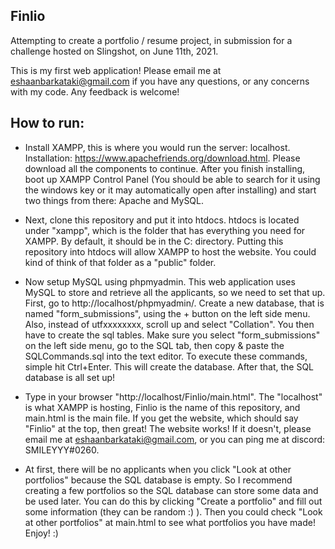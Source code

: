 ## Finlio

Attempting to create a portfolio / resume project, in submission for a challenge hosted on Slingshot, on June 11th, 2021. 

This is my first web application! Please email me at eshaanbarkataki@gmail.com if you have any questions, or any concerns with my code. Any feedback is welcome! 


## How to run:

- Install XAMPP, this is where you would run the server: localhost. Installation: https://www.apachefriends.org/download.html. Please download all the components to continue. After you finish installing, boot up XAMPP Control Panel (You should be able to search for it using the windows key or it may automatically open after installing) and start two things from there: Apache and MySQL.

- Next, clone this repository and put it into htdocs. htdocs is located under "xampp", which is the folder that has everything you need for XAMPP. By default, it should be in the C: directory. Putting this repository into htdocs will allow XAMPP to host the website. You could kind of think of that folder as a "public" folder. 

- Now setup MySQL using phpmyadmin. This web application uses MySQL to store and retrieve all the applicants, so we need to set that up. First, go to http://localhost/phpmyadmin/. Create a new database, that is named "form_submissions", using the + button on the left side menu. Also, instead of utfxxxxxxxx, scroll up and select "Collation". You then have to create the sql tables. Make sure you select "form_submissions" on the left side menu, go to the SQL tab, then copy & paste the SQLCommands.sql into the text editor. To execute these commands, simple hit Ctrl+Enter. This will create the database. After that, the SQL database is all set up!

- Type in your browser "http://localhost/Finlio/main.html". The "localhost" is what XAMPP is hosting, Finlio is the name of this repository, and main.html is the main file. If you get the website, which should say "Finlio" at the top, then great! The website works! If it doesn't, please email me at eshaanbarkataki@gmail.com, or you can ping me at discord: SMILEYYY#0260.

- At first, there will be no applicants when you click "Look at other portfolios" because the SQL database is empty. So I recommend creating a few portfolios so the SQL database can store some data and be used later. You can do this by clicking "Create a portfolio" and fill out some information (they can be random :) ). Then you could check "Look at other portfolios" at main.html to see what portfolios you have made! Enjoy! :)

